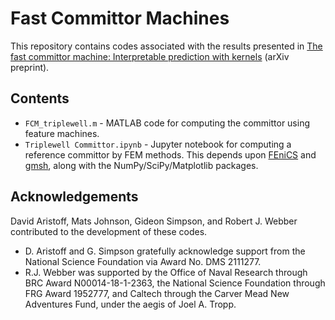# Fast Committor Machines
This repository contains codes associated with the results presented in [The fast committor machine: Interpretable prediction with kernels](https://arxiv.org/abs/2405.10410) (arXiv preprint).

## Contents
* `FCM_triplewell.m` - MATLAB code for computing the committor using feature machines.
* `Triplewell Committor.ipynb` - Jupyter notebook for computing a reference committor by FEM methods.  This depends upon [FEniCS](https://fenicsproject.org/) and [gmsh](https://gmsh.info/), along with the NumPy/SciPy/Matplotlib packages.

## Acknowledgements
David Aristoff, Mats Johnson, Gideon Simpson, and Robert J. Webber contributed to the development of these codes.  

* D. Aristoff and G. Simpson gratefully acknowledge support from the National Science Foundation via Award No. DMS 2111277.
* R.J. Webber was supported by the Office of Naval Research through BRC Award N00014-18-1-2363, the National Science Foundation through FRG
Award 1952777, and Caltech through the Carver Mead New Adventures Fund, under the aegis of Joel A. Tropp.

